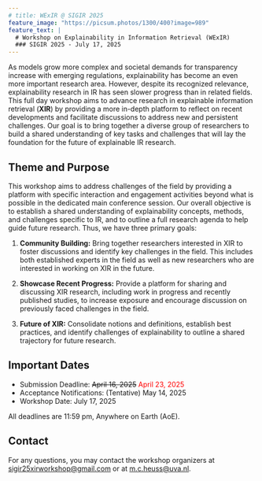 ```yaml
---
# title: WExIR @ SIGIR 2025
feature_image: "https://picsum.photos/1300/400?image=989"
feature_text: |
  # Workshop on Explainability in Information Retrieval (WExIR)
  ### SIGIR 2025 - July 17, 2025
---
```


As models grow more complex and societal demands for transparency increase with emerging regulations, explainability has become an even more important research area. However, despite its recognized relevance, explainability research in IR has seen slower progress than in related fields. This full day workshop aims to advance research in explainable information retrieval (**XIR**) by providing a more in-depth platform to reflect on recent developments and facilitate discussions to address new and persistent challenges. Our goal is to bring together a diverse group of researchers to build a shared understanding of key tasks and challenges that will lay the foundation for the future of explainable IR research.

## Theme and Purpose

This workshop aims to address challenges of the field by providing a platform with specific interaction and engagement activities beyond what is possible in the dedicated main conference session. Our overall objective is to establish a shared understanding of explainability concepts, methods, and challenges specific to IR, and to outline a full research agenda to help guide future research. Thus, we have three primary goals:

1. **Community Building:** Bring together researchers interested in XIR to foster discussions and identify key challenges in the field. This includes both established experts in the field as well as new researchers who are interested in working on XIR in the future.

2. **Showcase Recent Progress:** Provide a platform for sharing and discussing XIR research, including work in progress and recently published studies, to increase exposure and encourage discussion on previously faced challenges in the field.

3. **Future of XIR:** Consolidate notions and definitions, establish best practices, and identify challenges of explainability to outline a shared trajectory for future research.

## Important Dates 
- Submission Deadline: ~~April 16, 2025~~ <span style="color: red;">April 23, 2025 </span> 
- Acceptance Notifications: (Tentative) May 14, 2025
- Workshop Date: July 17, 2025

All deadlines are 11:59 pm, Anywhere on Earth (AoE).

## Contact
For any questions, you may contact the workshop organizers at [sigir25xirworkshop@gmail.com](mailto:sigir25xirworkshop@gmail.com) or at [m.c.heuss@uva.nl](mailto:m.c.heuss@uva.nl).